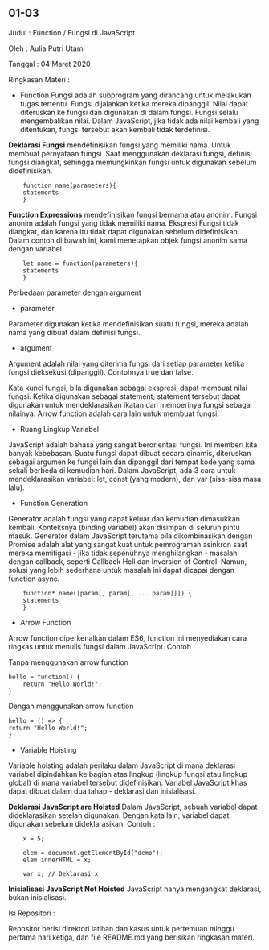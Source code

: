  ## 01-03
 
 Judul : Function / Fungsi di JavaScript
 
 Oleh : Aulia Putri Utami
 
 Tanggal : 04 Maret 2020
 
 Ringkasan Materi :
 - Function
    Fungsi adalah subprogram yang dirancang untuk melakukan tugas tertentu. Fungsi dijalankan ketika mereka dipanggil. Nilai dapat diteruskan ke fungsi dan digunakan di dalam fungsi. Fungsi selalu mengembalikan nilai. Dalam JavaScript, jika tidak ada nilai kembali yang ditentukan, fungsi tersebut akan kembali tidak terdefinisi.

**Deklarasi Fungsi** mendefinisikan fungsi yang memiliki nama. Untuk membuat pernyataan fungsi. Saat menggunakan deklarasi fungsi, definisi fungsi diangkat, sehingga memungkinkan fungsi untuk digunakan sebelum didefinisikan.

        function name(parameters){
        statements
        }

**Function Expressions** mendefinisikan fungsi bernama atau anonim. Fungsi anonim adalah fungsi yang tidak memiliki nama. Ekspresi Fungsi tidak diangkat, dan karena itu tidak dapat digunakan sebelum didefinisikan. Dalam contoh di bawah ini, kami menetapkan objek fungsi anonim sama dengan variabel.

        let name = function(parameters){
        statements
        }

Perbedaan parameter dengan argument

- parameter

Parameter digunakan ketika mendefinisikan suatu fungsi, mereka adalah nama yang dibuat dalam definisi fungsi.

- argument

Argument adalah nilai yang diterima fungsi dari setiap parameter ketika fungsi dieksekusi (dipanggil). Contohnya true dan false.

Kata kunci fungsi, bila digunakan sebagai ekspresi, dapat membuat nilai fungsi. Ketika digunakan sebagai statement, statement tersebut dapat digunakan untuk mendeklarasikan ikatan dan memberinya fungsi sebagai nilainya. Arrow function adalah cara lain untuk membuat fungsi.

- Ruang Lingkup Variabel

JavaScript adalah bahasa yang sangat berorientasi fungsi. Ini memberi kita banyak kebebasan. Suatu fungsi dapat dibuat secara dinamis, diteruskan sebagai argumen ke fungsi lain dan dipanggil dari tempat kode yang sama sekali berbeda di kemudian hari. Dalam JavaScript, ada 3 cara untuk mendeklarasikan variabel: let, const (yang modern), dan var (sisa-sisa masa lalu).

- Function Generation 

Generator adalah fungsi yang dapat keluar dan kemudian dimasukkan kembali. Konteksnya (binding variabel) akan disimpan di seluruh pintu masuk. Generator dalam JavaScript terutama bila dikombinasikan dengan Promise adalah alat yang sangat kuat untuk pemrograman asinkron saat mereka memitigasi - jika tidak sepenuhnya menghilangkan - masalah dengan callback, seperti Callback Hell dan Inversion of Control. Namun, solusi yang lebih sederhana untuk masalah ini dapat dicapai dengan function async.

        function* name([param[, param[, ... param]]]) {
        statements
        }

- Arrow Function

Arrow function diperkenalkan dalam ES6, function ini menyediakan cara ringkas untuk menulis fungsi dalam JavaScript. Contoh :

Tanpa menggunakan arrow function

    hello = function() {
        return "Hello World!";
    }

Dengan menggunakan arrow function

    hello = () => {
    return "Hello World!";
    }
    
- Variable Hoisting

Variable hoisting adalah perilaku dalam JavaScript di mana deklarasi variabel dipindahkan ke bagian atas lingkup (lingkup fungsi atau lingkup global) di mana variabel tersebut didefinisikan. Variabel JavaScript khas dapat dibuat dalam dua tahap - deklarasi dan inisialisasi.

**Deklarasi JavaScript are Hoisted**
Dalam JavaScript, sebuah variabel dapat dideklarasikan setelah digunakan. Dengan kata lain, variabel dapat digunakan sebelum dideklarasikan. Contoh :

        x = 5; 

        elem = document.getElementById("demo"); 
        elem.innerHTML = x;                     

        var x; // Deklarasi x

**Inisialisasi JavaScript Not Hoisted**
JavaScript hanya mengangkat deklarasi, bukan inisialisasi.        

Isi Repositori : 

Repositor berisi direktori latihan dan kasus untuk pertemuan minggu pertama hari ketiga, dan file README.md yang berisikan ringkasan materi.
